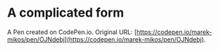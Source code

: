 # A complicated form

A Pen created on CodePen.io. Original URL: [https://codepen.io/marek-mikos/pen/OJNdebj](https://codepen.io/marek-mikos/pen/OJNdebj).


